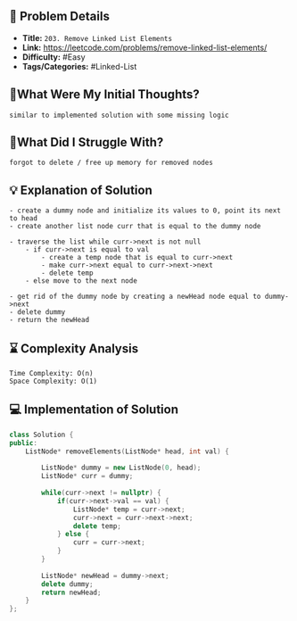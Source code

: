 ## 📝 Problem Details

- **Title:** `203. Remove Linked List Elements`
- **Link:** https://leetcode.com/problems/remove-linked-list-elements/
- **Difficulty:**  #Easy 
- **Tags/Categories:** #Linked-List 

## 💭What Were My Initial Thoughts?

```
similar to implemented solution with some missing logic 
```

## 🤔What Did I Struggle With?

```
forgot to delete / free up memory for removed nodes
```

## 💡 Explanation of Solution

```
- create a dummy node and initialize its values to 0, point its next to head
- create another list node curr that is equal to the dummy node

- traverse the list while curr->next is not null
	- if curr->next is equal to val
		- create a temp node that is equal to curr->next
		- make curr->next equal to curr->next->next
		- delete temp
	- else move to the next node 

- get rid of the dummy node by creating a newHead node equal to dummy->next
- delete dummy
- return the newHead
```

## ⌛ Complexity Analysis

```
Time Complexity: O(n)
Space Complexity: O(1)
```

## 💻 Implementation of Solution

```cpp
class Solution {
public:
    ListNode* removeElements(ListNode* head, int val) {
    
        ListNode* dummy = new ListNode(0, head);
        ListNode* curr = dummy;
        
        while(curr->next != nullptr) {
            if(curr->next->val == val) {
                ListNode* temp = curr->next;
                curr->next = curr->next->next;
                delete temp;
            } else {
                curr = curr->next;
            }
        }
  
        ListNode* newHead = dummy->next;
        delete dummy;
        return newHead;
    }
};
```